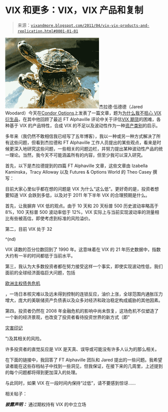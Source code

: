 <!--yml

分类：未分类

日期：2024-05-18 16:51:35

-->

# VIX 和更多：VIX，VIX 产品和复制

> 来源：[`vixandmore.blogspot.com/2011/04/vix-vix-products-and-replication.html#0001-01-01`](http://vixandmore.blogspot.com/2011/04/vix-vix-products-and-replication.html#0001-01-01)

![](img/8ed9879d58f56af4fa3fcbb6efeb47aa.png)杰拉德·伍德德（Jared Woodard）今天在[Condor Options](http://www.condoroptions.com/)上发表了一篇文章，题为[为什么我不担心 VIX 衍生品](http://www.condoroptions.com/index.php/volatility/why-im-not-worried-about-vix-derivatives/)，在其中他回顾了最近 FT Alphaville 评论中关于评估[VIX 期货](http://vixandmore.blogspot.com/search/label/VIX%20futures)的困难，各种基于 VIX 的产品特性，合成 VIX 的不足以及波动性作为一种[资产类别](http://vixandmore.blogspot.com/search/label/asset%20class)的启示。

多年来（我仍然不敢相信我已经写了五年博客），我以一种或另一种方式解决了所有这些问题，但看到杰拉德和 FT Alphaville 工作人员提出的某些观点，看来是时候更深入地研究这些问题，一些相关的问题边栏，并努力提出某种波动性产品的统一理论。当然，我今天不可能涵盖所有的内容，但至少我可以深入研究。

首先，以下是杰拉德提到的四篇 FT Alphaville 文章，这些文章由 Izabella Kaminska，Tracy Alloway 以及 Futures & Options World 的 Theo Casey 撰写：

目前大家心里似乎都在想的问题是 VIX 为什么“这么低”。更好奇的是，投资者想要知道 VIX 会跌到多低，以及对于 2011 年下半年 VIX 的合理预期是什么。

首先，让我摒弃 VIX 低的观点。由于 10 天和 20 天标普 500 历史波动率略高于 8%，100 天标普 500 波动率低于 12%，VIX 实际上与当前实现波动率的测量相比有些被高估，即使考虑到标准的风险溢价。

第二，目前 VIX 处于 32

^(nd)

VIX 读数的百分位数回到了 1990 年。这意味着在 VIX 的 21 年历史数据中，指数大约有一半的时间都低于当前水平。

第三，我认为大多数投资者都在努力接受这样一个事实，即使实现波动性低，我们面前的全球经济面临巨大问题，包括

[欧洲主权债务危机](http://vixandmore.blogspot.com/search/label/European%20sovereign%20debt%20crisis)

，一场日本核灾难以及远未得到控制的连锁反应，油价上涨，全球范围内通胀压力增大，庞大的美联储资产负债表以及众多对经济和政治稳定构成威胁的其他因素。

第四，投资者仍然在 2008 年金融危机的影响中尚未恢复，这场危机不仅塑造了一个新的经济景观，也改变了投资者看待投资世界的新方式（即"

[灾害印记](http://vixandmore.blogspot.com/search/label/disaster%20imprinting)

")及其相关的风险。

许多投资者的直觉反应是 VIX 是天真、误导或可能没有许多人认为的那么相关。

在下面的链接中，我回答了 FT Alphaville 团队和 Jared 提出的一些问题。我希望读者能在这些存档帖子中找到一些洞见，但我保证，在接下来的几周里，上述提到的每个问题都将得到更加深入的处理。

与此同时，如果 VIX 在一段时间内保持“过低”，请不要感到惊讶……

相关帖子：

***披露声明：*** 通过期权持有 VIX 的中立立场
